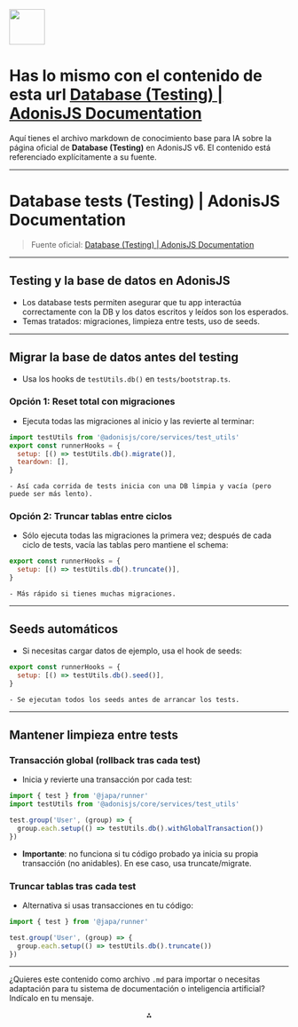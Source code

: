 <img src="https://r2cdn.perplexity.ai/pplx-full-logo-primary-dark%402x.png" style="height:64px;margin-right:32px"/>

# Has lo mismo con el contenido de esta url [Database (Testing) | AdonisJS Documentation](https://docs.adonisjs.com/guides/testing/database)

Aquí tienes el archivo markdown de conocimiento base para IA sobre la página oficial de **Database (Testing)** en AdonisJS v6. El contenido está referenciado explícitamente a su fuente.

***

# Database tests (Testing) | AdonisJS Documentation

> Fuente oficial: [Database (Testing) | AdonisJS Documentation](https://docs.adonisjs.com/guides/testing/database)

***

## Testing y la base de datos en AdonisJS

- Los database tests permiten asegurar que tu app interactúa correctamente con la DB y los datos escritos y leídos son los esperados.
- Temas tratados: migraciones, limpieza entre tests, uso de seeds.

***

## Migrar la base de datos antes del testing

- Usa los hooks de `testUtils.db()` en `tests/bootstrap.ts`.


### Opción 1: Reset total con migraciones

- Ejecuta todas las migraciones al inicio y las revierte al terminar:

```js
import testUtils from '@adonisjs/core/services/test_utils'
export const runnerHooks = {
  setup: [() => testUtils.db().migrate()],
  teardown: [],
}
```

    - Así cada corrida de tests inicia con una DB limpia y vacía (pero puede ser más lento).


### Opción 2: Truncar tablas entre ciclos

- Sólo ejecuta todas las migraciones la primera vez; después de cada ciclo de tests, vacía las tablas pero mantiene el schema:

```js
export const runnerHooks = {
  setup: [() => testUtils.db().truncate()],
}
```

    - Más rápido si tienes muchas migraciones.

***

## Seeds automáticos

- Si necesitas cargar datos de ejemplo, usa el hook de seeds:

```js
export const runnerHooks = {
  setup: [() => testUtils.db().seed()],
}
```

    - Se ejecutan todos los seeds antes de arrancar los tests.

***

## Mantener limpieza entre tests

### Transacción global (rollback tras cada test)

- Inicia y revierte una transacción por cada test:

```js
import { test } from '@japa/runner'
import testUtils from '@adonisjs/core/services/test_utils'

test.group('User', (group) => {
  group.each.setup(() => testUtils.db().withGlobalTransaction())
})
```

- **Importante**: no funciona si tu código probado ya inicia su propia transacción (no anidables). En ese caso, usa truncate/migrate.


### Truncar tablas tras cada test

- Alternativa si usas transacciones en tu código:

```js
import { test } from '@japa/runner'

test.group('User', (group) => {
  group.each.setup(() => testUtils.db().truncate())
})
```


***

¿Quieres este contenido como archivo `.md` para importar o necesitas adaptación para tu sistema de documentación o inteligencia artificial? Indícalo en tu mensaje.

<div style="text-align: center">⁂</div>

[^1]: https://docs.adonisjs.com/guides/testing/database


